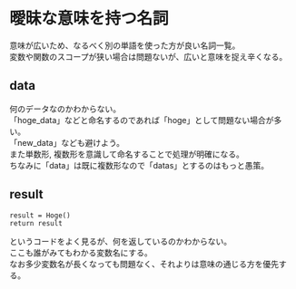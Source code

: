 # 曖昧な意味を持つ名詞
意味が広いため、なるべく別の単語を使った方が良い名詞一覧。  
変数や関数のスコープが狭い場合は問題ないが、広いと意味を捉え辛くなる。  

## data
何のデータなのかわからない。  
「hoge_data」などと命名するのであれば「hoge」として問題ない場合が多い。  
「new_data」なども避けよう。  
また単数形, 複数形を意識して命名することで処理が明確になる。  
ちなみに「data」は既に複数形なので「datas」とするのはもっと愚策。

## result
```
result = Hoge()
return result
```
というコードをよく見るが、何を返しているのかわからない。  
ここも誰がみてもわかる変数名にする。  
なお多少変数名が長くなっても問題なく、それよりは意味の通じる方を優先する。  
